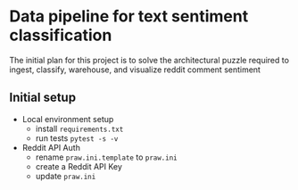 # Data pipeline for text sentiment classification

The initial plan for this project is to solve the architectural puzzle required to ingest, classify, warehouse, and visualize reddit comment sentiment

## Initial setup

- Local environment setup
  - install `requirements.txt`
  - run tests `pytest -s -v`
- Reddit API Auth 
  - rename `praw.ini.template` to `praw.ini`
  - create a Reddit API Key
  - update `praw.ini`
